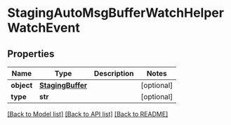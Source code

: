 # StagingAutoMsgBufferWatchHelperWatchEvent

## Properties
Name | Type | Description | Notes
------------ | ------------- | ------------- | -------------
**object** | [**StagingBuffer**](StagingBuffer.md) |  | [optional] 
**type** | **str** |  | [optional] 

[[Back to Model list]](../README.md#documentation-for-models) [[Back to API list]](../README.md#documentation-for-api-endpoints) [[Back to README]](../README.md)


